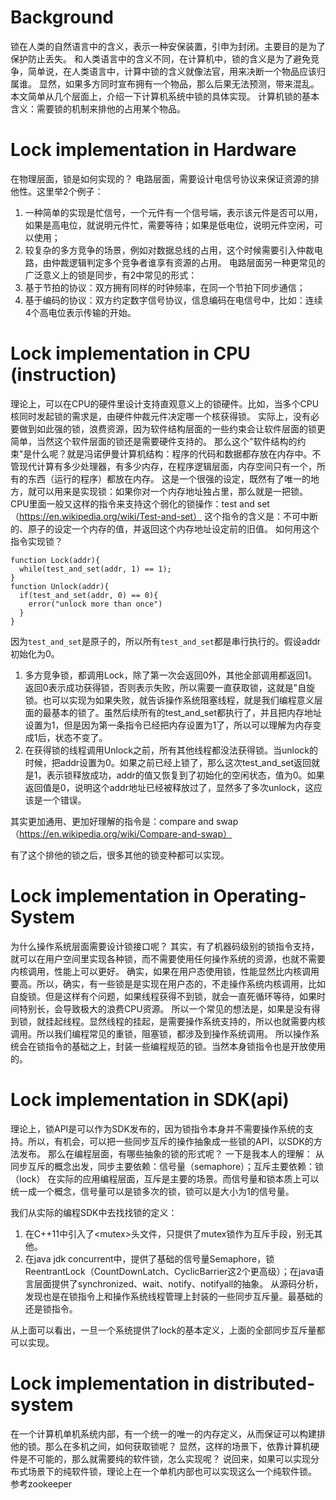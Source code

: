 # Background
锁在人类的自然语言中的含义，表示一种安保装置，引申为封闭。主要目的是为了保护防止丢失。
和人类语言中的含义不同，在计算机中，锁的含义是为了避免竞争，简单说，在人类语言中，计算中锁的含义就像法官，用来决断一个物品应该归属谁。
显然，如果多方同时宣布拥有一个物品，那么后果无法预测，带来混乱。
本文简单从几个层面上，介绍一下计算机系统中锁的具体实现。
计算机锁的基本含义：需要锁的机制来排他的占用某个物品。

# Lock implementation in Hardware
在物理层面，锁是如何实现的？
电路层面，需要设计电信号协议来保证资源的排他性。这里举2个例子：
1. 一种简单的实现是忙信号，一个元件有一个信号端，表示该元件是否可以用，如果是高电位，就说明元件忙，需要等待；如果是低电位，说明元件空闲，可以使用；
2. 较复杂的多方竞争的场景，例如对数据总线的占用，这个时候需要引入仲裁电路，由仲裁逻辑判定多个竞争者谁享有资源的占用。
电路层面另一种更常见的广泛意义上的锁是同步，有2中常见的形式：
1. 基于节拍的协议：双方拥有同样的时钟频率，在同一个节拍下同步通信；
2. 基于编码的协议：双方约定数字信号协议，信息编码在电信号中，比如：连续4个高电位表示传输的开始。

# Lock implementation in CPU (instruction)
理论上，可以在CPU的硬件里设计支持直观意义上的锁硬件。比如，当多个CPU核同时发起锁的需求是，由硬件仲裁元件决定哪一个核获得锁。
实际上，没有必要做到如此强的锁，浪费资源，因为软件结构层面的一些约束会让软件层面的锁更简单，当然这个软件层面的锁还是需要硬件支持的。
那么这个"软件结构的约束"是什么呢？就是冯诺伊曼计算机结构：程序的代码和数据都存放在内存中。不管现代计算有多少处理器，有多少内存，在程序逻辑层面，内存空间只有一个，所有的东西（运行的程序）都放在内存。
这是一个很强的设定，既然有了唯一的地方，就可以用来是实现锁：如果你对一个内存地址独占里，那么就是一把锁。
CPU里面一般又这样的指令来支持这个弱化的锁操作：test and set（https://en.wikipedia.org/wiki/Test-and-set）
这个指令的含义是：不可中断的、原子的设定一个内存的值，并返回这个内存地址设定前的旧值。
如何用这个指令实现锁？
```
function Lock(addr){
  while(test_and_set(addr, 1) == 1);
}
function Unlock(addr){
  if(test_and_set(addr, 0) == 0){
    error("unlock more than once")
  }
}
```
因为`test_and_set`是原子的，所以所有`test_and_set`都是串行执行的。假设addr初始化为0。
1. 多方竞争锁，都调用Lock，除了第一次会返回0外，其他全部调用都返回1。返回0表示成功获得锁，否则表示失败，所以需要一直获取锁，这就是"自旋锁。也可以实现为如果失败，就告诉操作系统阻塞线程，就是我们编程意义层面的最基本的锁了。虽然后续所有的test_and_set都执行了，并且把内存地址设置为1，但是因为第一条指令已经把内存设置为1了，所以可以理解为内存变成1后，状态不变了。
2. 在获得锁的线程调用Unlock之前，所有其他线程都没法获得锁。当unlock的时候，把addr设置为0。如果之前已经上锁了，那么这次test_and_set返回就是1，表示锁释放成功，addr的值又恢复到了初始化的空闲状态，值为0。如果返回值是0，说明这个addr地址已经被释放过了，显然多了多次unlock，这应该是一个错误。

其实更加通用、更加好理解的指令是：compare and swap（https://en.wikipedia.org/wiki/Compare-and-swap）

有了这个排他的锁之后，很多其他的锁变种都可以实现。

# Lock implementation in Operating-System
为什么操作系统层面需要设计锁接口呢？
其实，有了机器码级别的锁指令支持，就可以在用户空间里实现各种锁，而不需要使用任何操作系统的资源，也就不需要内核调用，性能上可以更好。
确实，如果在用户态使用锁，性能显然比内核调用要高。所以，确实，有一些锁是是实现在用户态的，不走操作系统内核调用，比如自旋锁。但是这样有个问题，如果线程获得不到锁，就会一直死循环等待，如果时间特别长，会导致极大的浪费CPU资源。
所以一个常见的想法是，如果是没有得到锁，就挂起线程。显然线程的挂起，是需要操作系统支持的，所以也就需要内核调用。所以我们编程常见的重锁，阻塞锁，都涉及到操作系统调用。
所以操作系统会在锁指令的基础之上，封装一些编程规范的锁。当然本身锁指令也是开放使用的。

# Lock implementation in SDK(api)
理论上，锁API是可以作为SDK发布的，因为锁指令本身并不需要操作系统的支持。所以，有机会，可以把一些同步互斥的操作抽象成一些锁的API，以SDK的方法发布。
那么在编程层面，有哪些抽象的锁的形式呢？
一下是我本人的理解：
从同步互斥的概念出发，同步主要依赖：信号量（semaphore）；互斥主要依赖：锁（lock）
在实际的应用编程层面，互斥是主要的场景。而信号量和锁本质上可以统一成一个概念，信号量可以是锁多次的锁，锁可以是大小为1的信号量。

我们从实际的编程SDK中去找找锁的定义：
1. 在C++11中引入了\<mutex>头文件，只提供了mutex锁作为互斥手段，别无其他。
2. 在java jdk concurrent中，提供了基础的信号量Semaphore，锁ReentrantLock（CountDownLatch、CyclicBarrier这2个更高级）；在java语言层面提供了synchronized、wait、notify、notifyall的抽象。
从源码分析，发现也是在锁指令上和操作系统线程管理上封装的一些同步互斥量。最基础的还是锁指令。

从上面可以看出，一旦一个系统提供了lock的基本定义，上面的全部同步互斥量都可以实现。

# Lock implementation in distributed-system
在一个计算机单机系统内部，有一个统一的唯一的内存定义，从而保证可以构建排他的锁。那么在多机之间，如何获取锁呢？
显然，这样的场景下，依靠计算机硬件是不可能的，那么就需要纯的软件锁，怎么实现呢？
说回来，如果可以实现分布式场景下的纯软件锁，理论上在一个单机内部也可以实现这么一个纯软件锁。
参考zookeeper